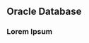 ## Oracle Database

### Lorem Ipsum

[embedmd]:# (sql/oracle-lorem-ipsum.sql)


<!-- vim: set fenc=utf-8 spell spl=en ts=4 sw=4 et filetype=markdown : -->
